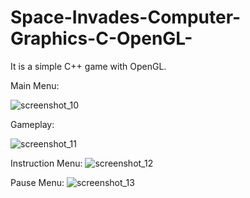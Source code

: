 # Space-Invades-Computer-Graphics-C-OpenGL-
It is a simple C++ game with OpenGL.

Main Menu:

![screenshot_10](https://user-images.githubusercontent.com/32593287/37987670-a15ac1c4-3220-11e8-86d1-6ef93b9bb280.png)

Gameplay:

![screenshot_11](https://user-images.githubusercontent.com/32593287/37987671-a199b6b8-3220-11e8-97d8-d5bf16215294.png)

Instruction Menu:
![screenshot_12](https://user-images.githubusercontent.com/32593287/37987672-a1dbaf28-3220-11e8-89e7-d098321e311a.png)

Pause Menu:
![screenshot_13](https://user-images.githubusercontent.com/32593287/37987673-a22338ca-3220-11e8-97fd-7fca6d211b5e.png)

